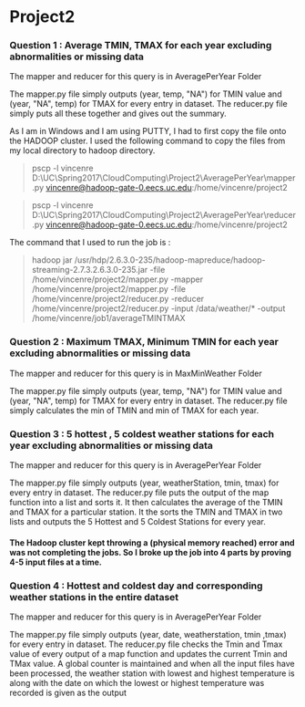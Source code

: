 # Project2

### Question 1 : Average TMIN, TMAX for each year excluding abnormalities or missing data

The mapper and reducer for this query is in AveragePerYear Folder

The mapper.py file simply outputs (year, temp, "NA") for TMIN value and (year, "NA", temp) for TMAX for every entry in dataset. The reducer.py file simply puts all these together and gives out the summary.

As I am in Windows and I am using PUTTY, I had to first copy the file onto the HADOOP cluster. I used the following command to copy the files from my local directory to hadoop directory.

> pscp -l vincenre D:\UC\Spring2017\CloudComputing\Project2\AveragePerYear\mapper.py vincenre@hadoop-gate-0.eecs.uc.edu:/home/vincenre/project2

> pscp -l vincenre D:\UC\Spring2017\CloudComputing\Project2\AveragePerYear\reducer.py vincenre@hadoop-gate-0.eecs.uc.edu:/home/vincenre/project2

The command that I used to run the job is :
>hadoop jar /usr/hdp/2.6.3.0-235/hadoop-mapreduce/hadoop-streaming-2.7.3.2.6.3.0-235.jar -file /home/vincenre/project2/mapper.py -mapper
/home/vincenre/project2/mapper.py -file /home/vincenre/project2/reducer.py -reducer /home/vincenre/project2/reducer.py -input /data/weather/* -output /home/vincenre/job1/averageTMINTMAX

### Question 2 : Maximum TMAX, Minimum TMIN for each year excluding abnormalities or missing data

The mapper and reducer for this query is in MaxMinWeather Folder

The mapper.py file simply outputs (year, temp, "NA") for TMIN value and (year, "NA", temp) for TMAX for every entry in dataset. The reducer.py file simply calculates the min of TMIN and min of TMAX for each year.

### Question 3 : 5 hottest , 5 coldest weather stations for each year excluding abnormalities or missing data 

The mapper and reducer for this query is in AveragePerYear Folder

The mapper.py file simply outputs (year, weatherStation, tmin, tmax) for every entry in dataset. The reducer.py file puts the output of the map function into a list and sorts it. It then calculates the average of the TMIN and TMAX for a particular station. It the sorts the TMIN and TMAX in two lists and outputs the 5 Hottest and 5 Coldest Stations for every year.

#### The Hadoop cluster kept throwing a (physical memory reached) error and was not completing the jobs. So I broke up the job into  4 parts by proving 4-5 input files at a time. 

### Question 4 :  Hottest and coldest day and corresponding weather stations in the entire dataset 

The mapper and reducer for this query is in AveragePerYear Folder

The mapper.py file simply outputs (year, date, weatherstation, tmin ,tmax) for every entry in dataset. The reducer.py file checks the Tmin and Tmax value of every output of a map function and updates the current Tmin and TMax value. A global counter is maintained and when all the input files have been processed, the weather station with lowest and highest temperature is along with the date on which the lowest or highest temperature was recorded is given as the output

